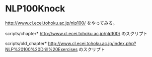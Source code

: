 # NLP100Knock
http://www.cl.ecei.tohoku.ac.jp/nlp100/
をやってみる。

scripts/chapter\*
    http://www.cl.ecei.tohoku.ac.jp/nlp100/
    のスクリプト

scripts/old\_chapter\*
    http://www.cl.ecei.tohoku.ac.jp/index.php?NLP%20100%20Drill%20Exercises
    のスクリプト

